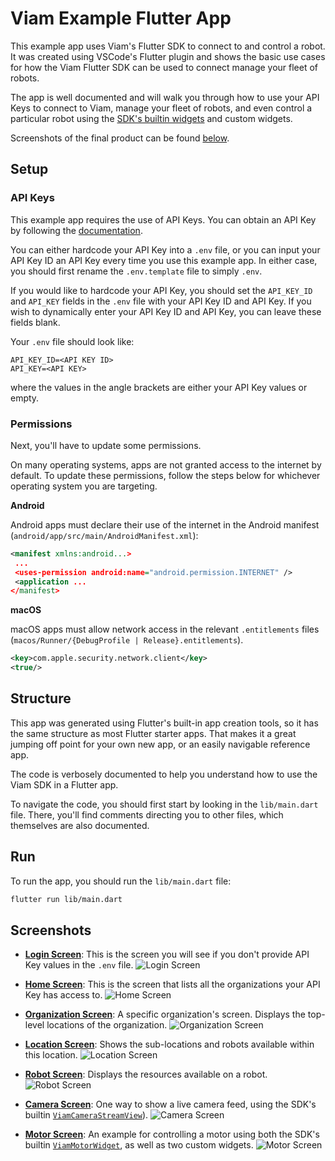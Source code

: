 # Viam Example Flutter App

This example app uses Viam's Flutter SDK to connect to and control a robot. It was created using VSCode's Flutter plugin and shows the basic use cases for how the Viam Flutter SDK can be used to connect manage your fleet of robots.

The app is well documented and will walk you through how to use your API Keys to connect to Viam, manage your fleet of robots, and even control a particular robot using the [SDK's builtin widgets](https://github.com/viamrobotics/viam-flutter-sdk/tree/main/lib/widgets) and custom widgets.

Screenshots of the final product can be found [below](#screenshots).

## Setup

### API Keys

This example app requires the use of API Keys. You can obtain an API Key by following the [documentation](https://docs.viam.com/manage/cli/#create-an-organization-api-key).

You can either hardcode your API Key into a `.env` file, or you can input your API Key ID an API Key every time you use this example app. In either case, you should first rename the `.env.template` file to simply `.env`.

If you would like to hardcode your API Key, you should set the `API_KEY_ID` and `API_KEY` fields in the `.env` file with your API Key ID and API Key. If you wish to dynamically enter your API Key ID and API Key, you can leave these fields blank.

Your `.env` file should look like:

```
API_KEY_ID=<API KEY ID>
API_KEY=<API KEY>
```

where the values in the angle brackets are either your API Key values or empty.

### Permissions

Next, you'll have to update some permissions.

On many operating systems, apps are not granted access to the internet by default. To update these permissions, follow the steps below for whichever operating system you are targeting.

**Android**

Android apps must declare their use of the internet in the Android manifest (`android/app/src/main/AndroidManifest.xml`):

```xml
<manifest xmlns:android...>
 ...
 <uses-permission android:name="android.permission.INTERNET" />
 <application ...
</manifest>
```

**macOS**

macOS apps must allow network access in the relevant `.entitlements` files (`macos/Runner/{DebugProfile | Release}.entitlements`).

```xml
<key>com.apple.security.network.client</key>
<true/>
```

## Structure

This app was generated using Flutter's built-in app creation tools, so it has the same structure as most Flutter starter apps. That makes it a great jumping off point for your own new app, or an easily navigable reference app.

The code is verbosely documented to help you understand how to use the Viam SDK in a Flutter app.

To navigate the code, you should first start by looking in the `lib/main.dart` file. There, you'll find comments directing you to other files, which themselves are also documented.

## Run

To run the app, you should run the `lib/main.dart` file:

```sh
flutter run lib/main.dart
```

## Screenshots

- [**Login Screen**](https://github.com/viamrobotics/viam-flutter-sdk/tree/main/example/viam_example_app/lib/login_screen.dart): This is the screen you will see if you don't provide API Key values in the `.env` file.
  ![Login Screen](screenshots/login_screen.png)

- [**Home Screen**](https://github.com/viamrobotics/viam-flutter-sdk/tree/main/example/viam_example_app/lib/home_screen.dart): This is the screen that lists all the organizations your API Key has access to.
  ![Home Screen](screenshots/home_screen.png)

- [**Organization Screen**](https://github.com/viamrobotics/viam-flutter-sdk/tree/main/example/viam_example_app/lib/organization_screen.dart): A specific organization's screen. Displays the top-level locations of the organization.
  ![Organization Screen](screenshots/organization_screen.png)

- [**Location Screen**](https://github.com/viamrobotics/viam-flutter-sdk/tree/main/example/viam_example_app/lib/location_screen.dart): Shows the sub-locations and robots available within this location.
  ![Location Screen](screenshots/location_screen.png)

- [**Robot Screen**](https://github.com/viamrobotics/viam-flutter-sdk/tree/main/example/viam_example_app/lib/robot_screen.dart): Displays the resources available on a robot.
  ![Robot Screen](screenshots/robot_screen.png)

- [**Camera Screen**](https://github.com/viamrobotics/viam-flutter-sdk/tree/main/example/viam_example_app/lib/resources/camera_screen.dart): One way to show a live camera feed, using the SDK's builtin [`ViamCameraStreamView`](https://github.com/viamrobotics/viam-flutter-sdk/tree/main/lib/widgets/camera_stream.dart)).
  ![Camera Screen](screenshots/camera_screen.png)

- [**Motor Screen**](https://github.com/viamrobotics/viam-flutter-sdk/tree/main/example/viam_example_app/lib/resources/motor_screen.dart): An example for controlling a motor using both the SDK's builtin [`ViamMotorWidget`](https://github.com/viamrobotics/viam-flutter-sdk/tree/main/lib/widgets/resources/motor.dart), as well as two custom widgets.
  ![Motor Screen](screenshots/motor_screen.png)

